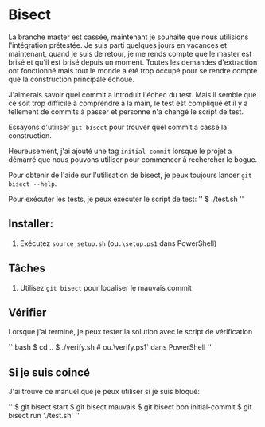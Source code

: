 # Bisect

La branche master est cassée, maintenant je souhaite que nous utilisions l'intégration prétestée. Je suis parti quelques jours en vacances et maintenant, quand je suis de retour, je me rends compte que le master est brisé et qu'il est brisé depuis un moment. Toutes les demandes d'extraction ont fonctionné mais tout le monde a été trop occupé pour se rendre compte que la construction principale échoue.

J'aimerais savoir quel commit a introduit l'échec du test. Mais il semble que ce soit trop difficile à comprendre à la main, le test est compliqué et il y a tellement de commits à passer et personne n'a changé le script de test.

Essayons d'utiliser `git bisect` pour trouver quel commit a cassé la construction.

Heureusement, j'ai ajouté une tag `initial-commit` lorsque le projet a démarré que nous pouvons utiliser pour commencer à rechercher le bogue.

Pour obtenir de l'aide sur l'utilisation de bisect, je peux toujours lancer `git bisect --help`.

Pour exécuter les tests, je peux exécuter le script de test:
''
$ ./test.sh
''
## Installer:

1. Exécutez `source setup.sh` (ou`.\setup.ps1` dans PowerShell)

## Tâches

1. Utilisez `git bisect` pour localiser le mauvais commit

## Vérifier

Lorsque j'ai terminé, je peux tester la solution avec le script de vérification

`` bash
$ cd ..
$ ./verify.sh # ou.\verify.ps1` dans PowerShell
''

## Si je suis coincé

J'ai trouvé ce manuel que je peux utiliser si je suis bloqué:


''
$ git bisect start
$ git bisect mauvais
$ git bisect bon initial-commit
$ git bisect run './test.sh'
''
